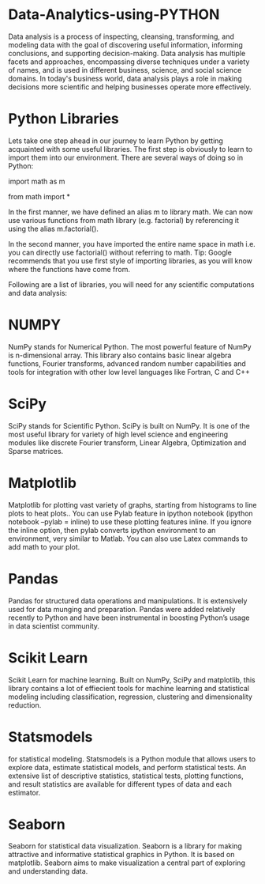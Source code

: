 # Data-Analytics-using-PYTHON
Data analysis is a process of inspecting, cleansing, transforming, and modeling data with the goal of discovering useful information, informing conclusions, and supporting decision-making. Data analysis has multiple facets and approaches, encompassing diverse techniques under a variety of names, and is used in different business, science, and social science domains. In today's business world, data analysis plays a role in making decisions more scientific and helping businesses operate more effectively.
 
# Python Libraries

Lets take one step ahead in our journey to learn Python by getting acquainted with some useful libraries. The first step is obviously to learn to import them into our environment. There are several ways of doing so in Python:

import math as m

from math import *

In the first manner, we have defined an alias m to library math. We can now use various functions from math library (e.g. factorial) by referencing it using the alias m.factorial().

In the second manner, you have imported the entire name space in math i.e. you can directly use factorial() without referring to math.
Tip: Google recommends that you use first style of importing libraries, as you will know where the functions have come from.

Following are a list of libraries, you will need for any scientific computations and data analysis:

# NUMPY
NumPy stands for Numerical Python. The most powerful feature of NumPy is n-dimensional array. This library also contains basic linear algebra functions, Fourier transforms,  advanced random number capabilities and tools for integration with other low level languages like Fortran, C and C++
# SciPy
SciPy stands for Scientific Python. SciPy is built on NumPy. It is one of the most useful library for variety of high level science and engineering modules like discrete Fourier transform, Linear Algebra, Optimization and Sparse matrices.
# Matplotlib    
Matplotlib for plotting vast variety of graphs, starting from histograms to line plots to heat plots.. You can use Pylab feature in ipython notebook (ipython notebook –pylab = inline) to use these plotting features inline. If you ignore the inline option, then pylab converts ipython environment to an environment, very similar to Matlab. You can also use Latex commands to add math to your plot.
# Pandas    
Pandas for structured data operations and manipulations. It is extensively used for data munging and preparation. Pandas were added relatively recently to Python and have been instrumental in boosting Python’s usage in data scientist community.
# Scikit Learn     
Scikit Learn for machine learning. Built on NumPy, SciPy and matplotlib, this library contains a lot of effiecient tools for machine learning and statistical modeling including classification, regression, clustering and dimensionality reduction.
# Statsmodels    
for statistical modeling. Statsmodels is a Python module that allows users to explore data, estimate statistical models, and perform statistical tests. An extensive list of descriptive statistics, statistical tests, plotting functions, and result statistics are available for different types of data and each estimator.
# Seaborn    
Seaborn for statistical data visualization. Seaborn is a library for making attractive and informative statistical graphics in Python. It is based on matplotlib. Seaborn aims to make visualization a central part of exploring and understanding data.
